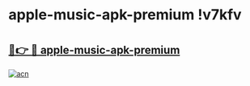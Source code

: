 # apple-music-apk-premium !v7kfv

# <h2><a href="https://ydfivg.esa.edu.pl?title=apple-music-apk-premium&ref=v7kfv">🔗👉 🔴 apple-music-apk-premium</a></h2>

[![acn](https://github.com/user-attachments/assets/0f9c940e-d8b0-45ae-aac7-cd30a18b3e1c)](https://ydfivg.esa.edu.pl?title=apple-music-apk-premium&ref=v7kfv)

